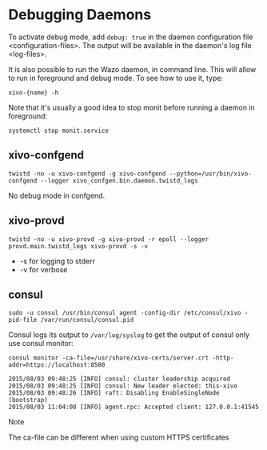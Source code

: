 # Debugging Daemons

To activate debug mode, add `debug: true` in the daemon
<span data-role="ref">configuration file
\<configuration-files\></span>. The output will be available in the
daemon's <span data-role="ref">log file \<log-files\></span>.

It is also possible to run the Wazo daemon, in command line. This will
allow to run in foreground and debug mode. To see how to use it, type:

    xivo-{name} -h

Note that it's usually a good idea to stop monit before running a daemon
in
    foreground:

    systemctl stop monit.service

## xivo-confgend

    twistd -no -u xivo-confgend -g xivo-confgend --python=/usr/bin/xivo-confgend --logger xivo_confgen.bin.daemon.twistd_logs

No debug mode in
    confgend.

## xivo-provd

    twistd -no -u xivo-provd -g xivo-provd -r epoll --logger provd.main.twistd_logs xivo-provd -s -v

  - \-s for logging to stderr
  - \-v for
    verbose

## consul

    sudo -u consul /usr/bin/consul agent -config-dir /etc/consul/xivo -pid-file /var/run/consul/consul.pid

Consul logs its output to `/var/log/syslog` to get the output of consul
only use consul
    monitor:

    consul monitor -ca-file=/usr/share/xivo-certs/server.crt -http-addr=https://localhost:8500

    2015/08/03 09:48:25 [INFO] consul: cluster leadership acquired
    2015/08/03 09:48:25 [INFO] consul: New leader elected: this-xivo
    2015/08/03 09:48:26 [INFO] raft: Disabling EnableSingleNode (bootstrap)
    2015/08/03 11:04:08 [INFO] agent.rpc: Accepted client: 127.0.0.1:41545

<div class="note">

<div class="admonition-title">

Note

</div>

The ca-file can be different when using custom HTTPS certificates

</div>
